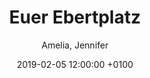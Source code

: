 ---
layout: post
author: "Amelia, Jennifer"
date:   2019-02-05 12:00:00 +0100
title:  "Euer Ebertplatz"
text: "The project “Euer Ebertplatz” takes a look at the social background of actors using the Ebertplatz. Jennifer and Amelia accompanied seven people during the last months: people who were addicted to drugs, had just arrived in Germany or who had been attracting police attention. Above all, these people know the Ebertplatz better than hardly anyone else. The intention is to give these people a voice – one that has rarely been found in public discourse about this special location. We gave them disposable cameras and asked them to capture their perspective on Ebertplatz for us. Their photos can be found in the magazine articles along with the four interviews we held with them."

imgMin: 

  - "https://raw.githubusercontent.com/Ebertplatz/images/master/05-02-2019-post-11/miniaturen/001.jpg"
  - "https://raw.githubusercontent.com/Ebertplatz/images/master/05-02-2019-post-11/miniaturen/002.jpg"
  - "https://raw.githubusercontent.com/Ebertplatz/images/master/05-02-2019-post-11/miniaturen/003.jpg"
  - "https://raw.githubusercontent.com/Ebertplatz/images/master/05-02-2019-post-11/miniaturen/004.jpg"



imgOrig: 
  - "https://raw.githubusercontent.com/Ebertplatz/images/master/05-02-2019-post-11/originale/001.jpg"
  - "https://raw.githubusercontent.com/Ebertplatz/images/master/05-02-2019-post-11/originale/002.jpg"
  - "https://raw.githubusercontent.com/Ebertplatz/images/master/05-02-2019-post-11/originale/003.jpg"
  - "https://raw.githubusercontent.com/Ebertplatz/images/master/05-02-2019-post-11/originale/004.jpg"


---
